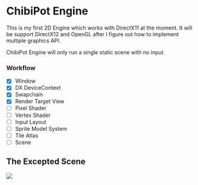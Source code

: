 # ChibiPot Engine

This is my first 2D Engine which works with DirectX11 at the moment. It will be support DirectX12 and OpenGL after I figure out how to implement multiple
graphics API.

ChibiPot Engine will only run a single static scene with no input.

### Workflow

- [x] Window
- [x] DX DeviceContext
- [x] Swapchain
- [x] Render Target View
- [ ] Pixel Shader
- [ ] Vertex Shader
- [ ] Input Layout
- [ ] Sprite Model System
- [ ] Tile Atlas
- [ ] Scene

## The Excepted Scene
![](https://img.itch.zone/aW1nLzI1ODU2MTEuZ2lm/original/IQCAru.gif)
